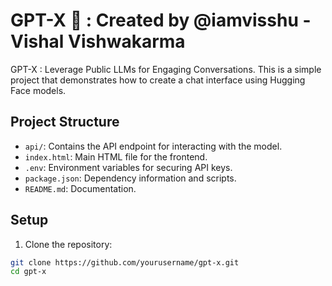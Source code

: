 # GPT-X 💬 : Created by @iamvisshu - Vishal Vishwakarma
GPT-X : Leverage Public LLMs for Engaging Conversations. This is a simple project that demonstrates how to create a chat interface using Hugging Face models.

## Project Structure

- `api/`: Contains the API endpoint for interacting with the model.
- `index.html`: Main HTML file for the frontend.
- `.env`: Environment variables for securing API keys.
- `package.json`: Dependency information and scripts.
- `README.md`: Documentation.

## Setup

1. Clone the repository:

```bash
git clone https://github.com/yourusername/gpt-x.git
cd gpt-x
